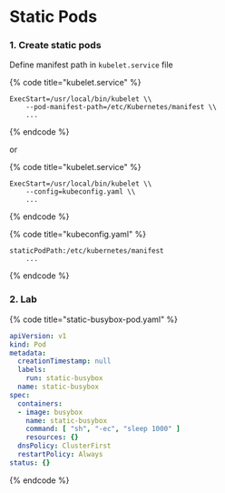 # Static Pods

### 1. Create static pods

Define manifest path in `kubelet.service` file

{% code title="kubelet.service" %}
```
ExecStart=/usr/local/bin/kubelet \\
    --pod-manifest-path=/etc/Kubernetes/manifest \\
    ...
```
{% endcode %}

or

{% code title="kubelet.service" %}
```
ExecStart=/usr/local/bin/kubelet \\
    --config=kubeconfig.yaml \\
    ...
```
{% endcode %}

{% code title="kubeconfig.yaml" %}
```
staticPodPath:/etc/kubernetes/manifest
    ...
```
{% endcode %}

### 2. Lab

{% code title="static-busybox-pod.yaml" %}
```yaml
apiVersion: v1
kind: Pod
metadata:
  creationTimestamp: null
  labels:
    run: static-busybox
  name: static-busybox
spec:
  containers:
  - image: busybox
    name: static-busybox
    command: [ "sh", "-ec", "sleep 1000" ]
    resources: {}
  dnsPolicy: ClusterFirst
  restartPolicy: Always
status: {}
```
{% endcode %}

